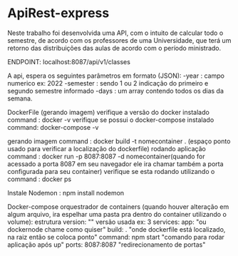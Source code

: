 # ApiRest-express

Neste trabalho foi desenvolvida uma API, com o intuito de calcular todo o semestre, de acordo com os professores de uma Universidade, que terá um retorno das distribuições
das aulas de acordo com o período ministrado.

ENDPOINT: localhost:8087/api/v1/classes
 
 A api, espera os seguintes parâmetros em formato (JSON):
  -year : campo numerico ex: 2022
  -semester : sendo 1 ou 2 indicação do primeiro e segundo semestre informado 
  -days : um array contendo todos os dias da semana.
  
  DockerFile (gerando imagem) 
   verifique a versão do docker instalado command : docker -v
   verifique se possui o docker-compose instalado command: docker-compose -v
   
   gerando imagem command : docker build -t nomecontainer . (espaço ponto usado para verificar a localização do dockerfile) 
   rodando aplicação command : docker run -p 8087:8087 -d nomecontainer(quando for acessado a porta 8087 em seu navegador ele ira chamar também a porta configurada para seu container)
   verifique se esta rodando utilizando o command : docker ps
 
  Instale Nodemon : npm install nodemon 
  
  Docker-compose orquestrador de containers (quando houver alteração em algum arquivo, ira espelhar uma pasta pra dentro do container utilizando o volume):
  estrutura 
     version: ""  versão usada ex: 3
     services: 
      app:      "ou dockernode chame como quiser"
      build: . "onde dockerfile está localizado, na raiz então se coloca ponto"
      command: npm start "comando para rodar aplicação após up"
      ports: 8087:8087  "redirecionamento de portas"
 
